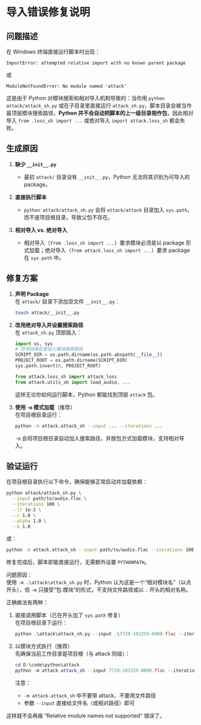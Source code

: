 # 导入错误修复说明

## 问题描述

在 Windows 终端直接运行脚本时出现：
```
ImportError: attempted relative import with no known parent package
```  
或
```
ModuleNotFoundError: No module named 'attack'
```

这是由于 Python 对模块搜索和相对导入机制导致的：当你用 `python attack/attack_sh.py` 或在子目录里直接运行 `attack_sh.py`，脚本目录会被当作最顶层模块搜索路径，**Python 并不会自动把脚本的上一级目录视作包**，因此相对导入 `from .loss_sh import ...` 或绝对导入 `import attack.loss_sh` 都会失败。

## 生成原因

1. **缺少 `__init__.py`**  
   - 最初 `attack/` 目录没有 `__init__.py`，Python 无法将其识别为可导入的 package。  

2. **直接执行脚本**  
   - `python attack/attack_sh.py` 会将 `attack/attack` 目录加入 `sys.path`，而不是项目根目录，导致父包不存在。  

3. **相对导入 vs. 绝对导入**  
   - 相对导入（`from .loss_sh import ...`）要求模块必须是以 package 形式加载；绝对导入（`from attack.loss_sh import ...`）要求 package 在 `sys.path` 中。

## 修复方案

1. **声明 Package**  
   在 `attack/` 目录下添加空文件 `__init__.py`：
   ```bash
   touch attack/__init__.py
   ```  

2. **改用绝对导入并设置搜索路径**  
   在 `attack_sh.py` 顶部插入：
   ```python
   import os, sys
   # 将项目根目录加入模块搜索路径
   SCRIPT_DIR = os.path.dirname(os.path.abspath(__file__))
   PROJECT_ROOT = os.path.dirname(SCRIPT_DIR)
   sys.path.insert(0, PROJECT_ROOT)
   
   from attack.loss_sh import attack_loss
   from attack.utils_sh import load_audio, ...
   ```  
   这样无论你如何运行脚本，Python 都能找到顶层 `attack` 包。  

3. **使用 `-m` 模式加载**（推荐）  
   在项目根目录运行：
   ```bash
   python -m attack.attack_sh --input ... --iterations ...
   ```  
   `-m` 会将项目根目录自动加入搜索路径，并按包方式加载模块，支持相对导入。

## 验证运行

在项目根目录执行以下命令，确保能够正常启动并加载依赖：
```bash
python attack/attack_sh.py \
  --input path/to/audio.flac \
  --iterations 100 \
  --lr 1e-2 \
  --c 1.0 \
  --alpha 1.0 \
  --k 1.0
```
或：
```bash
python -m attack.attack_sh --input path/to/audio.flac --iterations 100 --lr 1e-2 --c 1.0 --alpha 1.0 --k 1.0
```

修复完成后，脚本即能直接运行，无需额外设置 `PYTHONPATH`。


问题原因：  
使用 `-m .\attack\attack_sh.py` 时，Python 认为这是一个“相对模块名”（以点开头），但 `-m` 只接受“包.模块”的形式，不支持文件路径或以 `.` 开头的相对名称。

正确做法有两种：

1. 直接调用脚本（已在开头加了 `sys.path` 修复）  
   在项目根目录下运行：  
   ```powershell
   python .\attack\attack_sh.py --input .\7729-102255-0000.flac --iterations 1000 --lr 1e-2 --c 1.0 --alpha 1.0 --k 1.0
   ```

2. 以模块方式执行（推荐）  
   先确保当前工作目录是项目根（与 attack 同级）：  
   ```powershell
   cd D:\code\python\attack
   python -m attack.attack_sh --input 7729-102255-0000.flac --iterations 1000 --lr 1e-2 --c 1.0 --alpha 1.0 --k 1.0
   ```  
   注意：
   - `-m attack.attack_sh` 中不要带 attack、不要用文件路径  
   - 参数 `--input` 直接给文件名（或相对路径）即可  

这样就不会再报 “Relative module names not supported” 错误了。